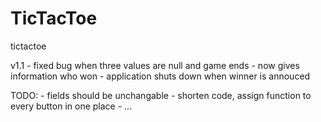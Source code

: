 # TicTacToe

tictactoe


v1.1 	- fixed bug when three values are null and game ends 
	- now gives information who won
	- application shuts down when winner is annouced

TODO:
	- fields should be unchangable
	- shorten code, assign function to every button in one place
	- ...
